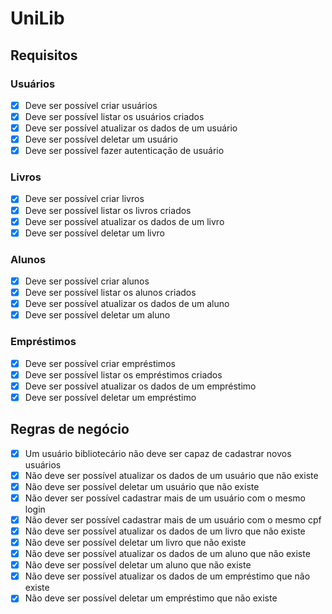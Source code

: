# UniLib

## Requisitos

### Usuários
- [x] Deve ser possível criar usuários
- [x] Deve ser possível listar os usuários criados
- [x] Deve ser possível atualizar os dados de um usuário
- [x] Deve ser possível deletar um usuário
- [x] Deve ser possível fazer autenticação de usuário

### Livros
- [x] Deve ser possível criar livros
- [x] Deve ser possível listar os livros criados
- [x] Deve ser possível atualizar os dados de um livro
- [x] Deve ser possível deletar um livro

### Alunos
- [x] Deve ser possível criar alunos
- [x] Deve ser possível listar os alunos criados
- [x] Deve ser possível atualizar os dados de um aluno
- [x] Deve ser possível deletar um aluno

### Empréstimos
- [x] Deve ser possível criar empréstimos
- [x] Deve ser possível listar os empréstimos criados
- [x] Deve ser possível atualizar os dados de um empréstimo
- [x] Deve ser possível deletar um empréstimo

## Regras de negócio

- [x] Um usuário bibliotecário não deve ser capaz de cadastrar novos usuários
- [x] Não deve ser possível atualizar os dados de um usuário que não existe
- [x] Não deve ser possível deletar um usuário que não existe
- [x] Não dever ser possível cadastrar mais de um usuário com o mesmo login
- [x] Não dever ser possível cadastrar mais de um usuário com o mesmo cpf
- [x] Não deve ser possível atualizar os dados de um livro que não existe
- [x] Não deve ser possível deletar um livro que não existe
- [x] Não deve ser possível atualizar os dados de um aluno que não existe
- [x] Não deve ser possível deletar um aluno que não existe
- [x] Não deve ser possível atualizar os dados de um empréstimo que não existe
- [x] Não deve ser possível deletar um empréstimo que não existe